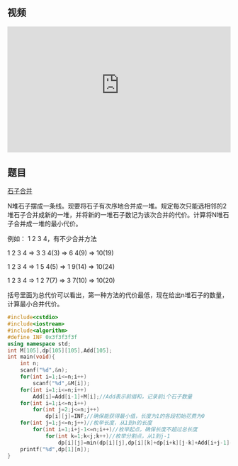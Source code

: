 ## 视频

<div style = "position: relative; width: 100%; height: 0; padding-bottom: 56.25%;">
    <iframe style = "position: absolute; top: 0; left: 0; width: 100%;height: 100%;" frameborder="0" allowFullScreen="true" src="https://wiki-58c2.obs.myhuaweicloud.com:443/%E5%8C%BA%E9%97%B4DP.mp4?AccessKeyId=ELA8MJ5R84QLXCTFQQ1R&Expires=1686755788&Signature=8LlpzPJaTWS8xgl7KE1ZuFEGikg%3D"></iframe>
</div>

## 题目

[石子合并](https://vjudge.net/contest/500157#problem/L)

N堆石子摆成一条线。现要将石子有次序地合并成一堆。规定每次只能选相邻的2堆石子合并成新的一堆，并将新的一堆石子数记为该次合并的代价。计算将N堆石子合并成一堆的最小代价。

例如： 1 2 3 4，有不少合并方法

1 2 3 4 => 3 3 4(3) => 6 4(9) => 10(19)

1 2 3 4 => 1 5 4(5) => 1 9(14) => 10(24)

1 2 3 4 => 1 2 7(7) => 3 7(10) => 10(20)

括号里面为总代价可以看出，第一种方法的代价最低，现在给出n堆石子的数量，计算最小合并代价。

```c++
#include<cstdio>
#include<iostream>
#include<algorithm>
#define INF 0x3f3f3f3f
using namespace std;
int M[105],dp[105][105],Add[105];
int main(void){
	int n;
	scanf("%d",&n);
	for(int i=1;i<=n;i++)
		scanf("%d",&M[i]);
	for(int i=1;i<=n;i++)
		Add[i]=Add[i-1]+M[i];//Add表示前缀和，记录前i个石子数量
	for(int i=1;i<=n;i++)
		for(int j=2;j<=n;j++)
			dp[i][j]=INF;//确保能获得最小值，长度为1的各段初始花费为0 
	for(int j=1;j<=n;j++)//枚举长度，从1到n的长度
		for(int i=1;i+j-1<=n;i++)//枚举起点，确保长度不超过总长度 
			for(int k=1;k<j;k++)//枚举分割点，从1到j-1 
				dp[i][j]=min(dp[i][j],dp[i][k]+dp[i+k][j-k]+Add[i+j-1]-Add[i-1]);
	printf("%d",dp[1][n]);
} 
```

